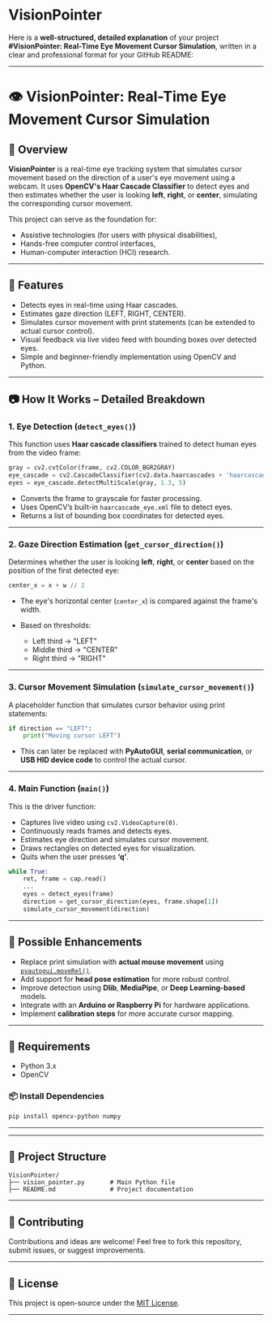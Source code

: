 # VisionPointer
Here is a **well-structured, detailed explanation** of your project **#VisionPointer: Real-Time Eye Movement Cursor Simulation**, written in a clear and professional format for your GitHub README:

---

# 👁️ VisionPointer: Real-Time Eye Movement Cursor Simulation

## 📌 Overview

**VisionPointer** is a real-time eye tracking system that simulates cursor movement based on the direction of a user's eye movement using a webcam. It uses **OpenCV's Haar Cascade Classifier** to detect eyes and then estimates whether the user is looking **left**, **right**, or **center**, simulating the corresponding cursor movement.

This project can serve as the foundation for:

* Assistive technologies (for users with physical disabilities),
* Hands-free computer control interfaces,
* Human-computer interaction (HCI) research.

---

## 🔧 Features

* Detects eyes in real-time using Haar cascades.
* Estimates gaze direction (LEFT, RIGHT, CENTER).
* Simulates cursor movement with print statements (can be extended to actual cursor control).
* Visual feedback via live video feed with bounding boxes over detected eyes.
* Simple and beginner-friendly implementation using OpenCV and Python.

---

## 📷 How It Works – Detailed Breakdown

### 1. **Eye Detection (`detect_eyes()`)**

This function uses **Haar cascade classifiers** trained to detect human eyes from the video frame:

```python
gray = cv2.cvtColor(frame, cv2.COLOR_BGR2GRAY)
eye_cascade = cv2.CascadeClassifier(cv2.data.haarcascades + 'haarcascade_eye.xml')
eyes = eye_cascade.detectMultiScale(gray, 1.3, 5)
```

* Converts the frame to grayscale for faster processing.
* Uses OpenCV’s built-in `haarcascade_eye.xml` file to detect eyes.
* Returns a list of bounding box coordinates for detected eyes.

---

### 2. **Gaze Direction Estimation (`get_cursor_direction()`)**

Determines whether the user is looking **left**, **right**, or **center** based on the position of the first detected eye:

```python
center_x = x + w // 2
```

* The eye's horizontal center (`center_x`) is compared against the frame's width.
* Based on thresholds:

  * Left third → "LEFT"
  * Middle third → "CENTER"
  * Right third → "RIGHT"

---

### 3. **Cursor Movement Simulation (`simulate_cursor_movement()`)**

A placeholder function that simulates cursor behavior using print statements:

```python
if direction == "LEFT":
    print("Moving cursor LEFT")
```

* This can later be replaced with **PyAutoGUI**, **serial communication**, or **USB HID device code** to control the actual cursor.

---

### 4. **Main Function (`main()`)**

This is the driver function:

* Captures live video using `cv2.VideoCapture(0)`.
* Continuously reads frames and detects eyes.
* Estimates eye direction and simulates cursor movement.
* Draws rectangles on detected eyes for visualization.
* Quits when the user presses **‘q’**.

```python
while True:
    ret, frame = cap.read()
    ...
    eyes = detect_eyes(frame)
    direction = get_cursor_direction(eyes, frame.shape[1])
    simulate_cursor_movement(direction)
```

---

## 🧠 Possible Enhancements

* Replace print simulation with **actual mouse movement** using [`pyautogui.moveRel()`](https://pyautogui.readthedocs.io/en/latest/mouse.html).
* Add support for **head pose estimation** for more robust control.
* Improve detection using **Dlib**, **MediaPipe**, or **Deep Learning-based** models.
* Integrate with an **Arduino or Raspberry Pi** for hardware applications.
* Implement **calibration steps** for more accurate cursor mapping.

---

## 🧪 Requirements

* Python 3.x
* OpenCV

### 📦 Install Dependencies

```bash
pip install opencv-python numpy
```

---
---

## 📁 Project Structure

```
VisionPointer/
├── vision_pointer.py       # Main Python file
├── README.md               # Project documentation
```

---

## 🤝 Contributing

Contributions and ideas are welcome! Feel free to fork this repository, submit issues, or suggest improvements.

---

## 📄 License

This project is open-source under the [MIT License](LICENSE).

---

